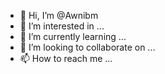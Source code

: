 - 👋 Hi, I’m @Awnibm
- 👀 I’m interested in ...
- 🌱 I’m currently learning ...
- 💞️ I’m looking to collaborate on ...
- 📫 How to reach me ...

<!---
Awnibm/Awnibm is a ✨ special ✨ repository because its `README.md` (this file) appears on your GitHub profile.
You can click the Preview link to take a look at your changes.
--->

